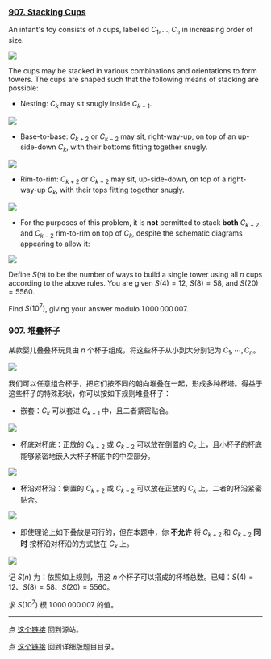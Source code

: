 ### [907. Stacking Cups](https://projecteuler.net/problem=907)

An infant's toy consists of $n$ cups, labelled $C_1,\dots,C_n$ in increasing order of size.

![](images/0907_four_cups.png)

The cups may be stacked in various combinations and orientations to form towers. The cups are shaped such that the following means of stacking are possible:

- Nesting: $C_k$ may sit snugly inside $C_{k+1}$.

![](images/0907_nesting.png)

- Base-to-base: $C_{k+2}$ or $C_{k-2}$ may sit, right-way-up, on top of an up-side-down $C_k$, with their bottoms fitting together snugly.

![](images/0907_base_to_base.png)

- Rim-to-rim: $C_{k+2}$ or $C_{k-2}$ may sit, up-side-down, on top of a right-way-up $C_k$, with their tops fitting together snugly.

![](images/0907_rim_to_rim.png?)

- For the purposes of this problem, it is **not** permitted to stack **both** $C_{k+2}$ and $C_{k-2}$ rim-to-rim on top of $C_k$, despite the schematic diagrams appearing to allow it:  

![](images/0907_rim_to_rim_counter_example.png)

Define $S(n)$ to be the number of ways to build a single tower using all $n$ cups according to the above rules.
You are given $S(4)=12$, $S(8)=58$, and $S(20)=5560$.

Find $S(10^7)$, giving your answer modulo $1\,000\,000\,007$.

### 907. 堆叠杯子

某款婴儿叠叠杯玩具由 $n$ 个杯子组成，将这些杯子从小到大分别记为 $C_1, \cdots, C_n$。

![](images/0907_four_cups.png)

我们可以任意组合杯子，把它们按不同的朝向堆叠在一起，形成多种杯塔。得益于这些杯子的特殊形状，你可以按如下规则堆叠杯子：

- 嵌套：$C_k$ 可以套进 $C_{k+1}$ 中，且二者紧密贴合。

![](images/0907_nesting.png)

- 杯底对杯底：正放的 $C_{k+2}$ 或 $C_{k-2}$ 可以放在倒置的 $C_k$ 上，且小杯子的杯底能够紧密地嵌入大杯子杯底中的中空部分。

![](images/0907_base_to_base.png)

- 杯沿对杯沿：倒置的 $C_{k+2}$ 或 $C_{k-2}$ 可以放在正放的 $C_k$ 上，二者的杯沿紧密贴合。

![](images/0907_rim_to_rim.png)

- 即使理论上如下叠放是可行的，但在本题中，你 **不允许** 将 $C_{k+2}$ 和 $C_{k-2}$ **同时** 按杯沿对杯沿的方式放在 $C_k$ 上。

![](images/0907_rim_to_rim_counter_example.png)

记 $S(n)$ 为：依照如上规则，用这 $n$ 个杯子可以搭成的杯塔总数。已知：$S(4)=12$、$S(8)=58$、$S(20)=5560$。

求 $S(10^7)$ 模 $1\,000\,000\,007$ 的值。

---

点 [这个链接](https://fsy-juruo.github.io/pe-chinese-translation/) 回到源站。

点 [这个链接](https://fsy-juruo.github.io/pe-chinese-translation/detailed_content_archives.html) 回到详细版题目目录。

